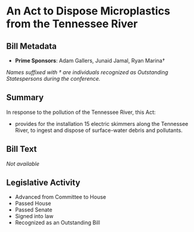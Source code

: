 # An Act to Dispose Microplastics from the Tennessee River

## Bill Metadata

- **Prime Sponsors**: Adam Gallers, Junaid Jamal, Ryan Marina†

*Names suffixed with † are individuals recognized as Outstanding Statespersons during the conference.*

## Summary

In response to the pollution of the Tennessee River, this Act:

- provides for the installation 15 electric skimmers along the Tennessee River, to ingest and dispose of surface-water debris and pollutants.

## Bill Text

*Not available*

## Legislative Activity

- Advanced from Committee to House
- Passed House
- Passed Senate
- Signed into law
- Recognized as an Outstanding Bill
